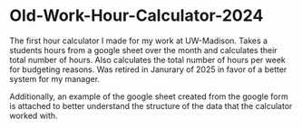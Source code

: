# Old-Work-Hour-Calculator-2024
The first hour calculator I made for my work at UW-Madison. Takes a students hours from a google sheet over the month and calculates their total number of hours. Also calculates the total number of hours per week for budgeting reasons. Was retired in Janurary of 2025 in favor of a better system for my manager.

Additionally, an example of the google sheet created from the google form is attached to better understand the structure of the data that the calculator worked with.
